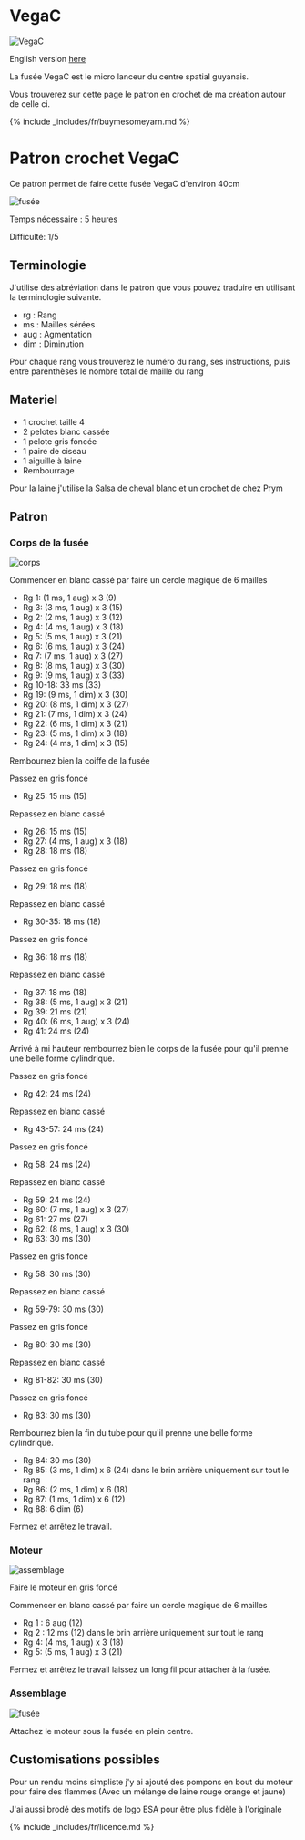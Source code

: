 # VegaC

![VegaC](../../media/VegaCdecollage.jpg)

English version [here](./en/VegaC.md)

La fusée VegaC est le micro lanceur du centre spatial guyanais.

Vous trouverez sur cette page le patron en crochet de ma création autour de celle ci.


{% include _includes/fr/buymesomeyarn.md %}

# Patron crochet VegaC

Ce patron permet de faire cette fusée VegaC d'environ 40cm

![fusée](../../media/patterns/vegac/custos.jpg)

Temps nécessaire  : 5 heures

Difficulté: 1/5

## Terminologie

J'utilise des abréviation dans le patron que vous pouvez traduire en utilisant la terminologie suivante.

* rg : Rang
* ms : Mailles sérées
* aug : Agmentation
* dim : Diminution

Pour chaque rang vous trouverez le numéro du rang, ses instructions, puis entre parenthèses le nombre total de maille du rang

## Materiel

* 1 crochet taille 4
* 2 pelotes blanc cassée
* 1 pelote gris foncée
* 1 paire de ciseau
* 1 aiguille à laine
* Rembourrage

Pour la laine j'utilise la Salsa de cheval blanc et un crochet de chez Prym

## Patron

### Corps de la fusée

![corps](../../media/patterns/vegac/corps.jpg)

Commencer en blanc cassé par faire un cercle magique de 6 mailles

* Rg 1: (1 ms, 1 aug) x 3 (9)
* Rg 3: (3 ms, 1 aug) x 3 (15)
* Rg 2: (2 ms, 1 aug) x 3 (12)
* Rg 4: (4 ms, 1 aug) x 3 (18)
* Rg 5: (5 ms, 1 aug) x 3 (21)
* Rg 6: (6 ms, 1 aug) x 3 (24)
* Rg 7: (7 ms, 1 aug) x 3 (27)
* Rg 8: (8 ms, 1 aug) x 3 (30)
* Rg 9: (9 ms, 1 aug) x 3 (33)
* Rg 10-18: 33 ms (33)
* Rg 19: (9 ms, 1 dim) x 3 (30)
* Rg 20: (8 ms, 1 dim) x 3 (27)
* Rg 21: (7 ms, 1 dim) x 3 (24)
* Rg 22: (6 ms, 1 dim) x 3 (21)
* Rg 23: (5 ms, 1 dim) x 3 (18)
* Rg 24: (4 ms, 1 dim) x 3 (15)

Rembourrez bien la coiffe de la fusée

Passez en gris foncé
* Rg 25: 15 ms (15)

Repassez en blanc cassé
* Rg 26: 15 ms (15)
* Rg 27: (4 ms, 1 aug) x 3 (18)
* Rg 28: 18 ms (18)

Passez en gris foncé
* Rg 29: 18 ms (18)

Repassez en blanc cassé
* Rg 30-35: 18 ms (18)

Passez en gris foncé
* Rg 36: 18 ms (18)

Repassez en blanc cassé
* Rg 37: 18 ms (18)
* Rg 38: (5 ms, 1 aug) x 3 (21)
* Rg 39: 21 ms (21)
* Rg 40: (6 ms, 1 aug) x 3 (24)
* Rg 41: 24 ms (24)

Arrivé à mi hauteur rembourrez bien le corps de la fusée pour qu'il prenne une belle forme cylindrique.

Passez en gris foncé
* Rg 42: 24 ms (24)

Repassez en blanc cassé
* Rg 43-57: 24 ms (24)

Passez en gris foncé
* Rg 58: 24 ms (24)

Repassez en blanc cassé
* Rg 59: 24 ms (24)
* Rg 60: (7 ms, 1 aug) x 3 (27)
* Rg 61: 27 ms (27)
* Rg 62: (8 ms, 1 aug) x 3 (30)
* Rg 63: 30 ms (30)

Passez en gris foncé
* Rg 58: 30 ms (30)

Repassez en blanc cassé
* Rg 59-79: 30 ms (30)

Passez en gris foncé
* Rg 80: 30 ms (30)

Repassez en blanc cassé
* Rg 81-82: 30 ms (30)

Passez en gris foncé
* Rg 83: 30 ms (30)

Rembourrez bien la fin du tube pour qu'il prenne une belle forme cylindrique.
* Rg 84: 30 ms (30)
* Rg 85: (3 ms, 1 dim) x 6 (24) dans le brin arrière uniquement sur tout le rang
* Rg 86: (2 ms, 1 dim) x 6 (18)
* Rg 87: (1 ms, 1 dim) x 6 (12)
* Rg 88: 6 dim (6)

Fermez et arrêtez le travail.

### Moteur

![assemblage](../../media/patterns/vegac/moteur.jpg)

Faire le moteur en gris foncé

Commencer en blanc cassé par faire un cercle magique de 6 mailles

* Rg 1 : 6 aug (12)
* Rg 2 : 12 ms (12) dans le brin arrière uniquement sur tout le rang
* Rg 4: (4 ms, 1 aug) x 3 (18)
* Rg 5: (5 ms, 1 aug) x 3 (21)

Fermez et arrêtez le travail laissez un long fil pour attacher à la fusée.

### Assemblage

![fusée](../../media/patterns/vegac/assemblage.jpg)

Attachez le moteur sous la fusée en plein centre.

## Customisations possibles

Pour un rendu moins simpliste j'y ai ajouté des pompons en bout du moteur pour faire des flammes (Avec un mélange de laine rouge orange et jaune)

J'ai aussi brodé des motifs de logo ESA pour être plus fidèle à l'originale

{% include _includes/fr/licence.md %}